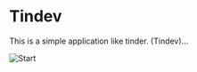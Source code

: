 # Tindev

This is a simple application like tinder. (Tindev)...

![Start](https://i.imgsafe.org/21/2157046e26.jpeg)
